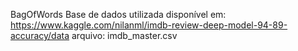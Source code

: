 BagOfWords
Base de dados utilizada disponível em:
https://www.kaggle.com/nilanml/imdb-review-deep-model-94-89-accuracy/data
arquivo: imdb_master.csv

